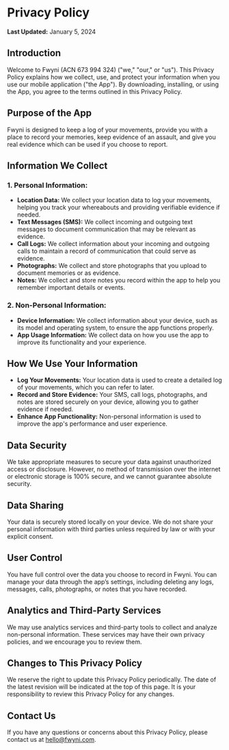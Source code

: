 # Privacy Policy

**Last Updated:** January 5, 2024

## Introduction

Welcome to Fwyni (ACN 673 994 324) ("we," "our," or "us"). This Privacy Policy explains how we collect, use, and protect your information when you use our mobile application ("the App"). By downloading, installing, or using the App, you agree to the terms outlined in this Privacy Policy.

## Purpose of the App

Fwyni is designed to keep a log of your movements, provide you with a place to record your memories, keep evidence of an assault, and give you real evidence which can be used if you choose to report.

## Information We Collect

### 1. Personal Information:
- **Location Data:** We collect your location data to log your movements, helping you track your whereabouts and providing verifiable evidence if needed.
- **Text Messages (SMS):** We collect incoming and outgoing text messages to document communication that may be relevant as evidence.
- **Call Logs:** We collect information about your incoming and outgoing calls to maintain a record of communication that could serve as evidence.
- **Photographs:** We collect and store photographs that you upload to document memories or as evidence.
- **Notes:** We collect and store notes you record within the app to help you remember important details or events.

### 2. Non-Personal Information:
- **Device Information:** We collect information about your device, such as its model and operating system, to ensure the app functions properly.
- **App Usage Information:** We collect data on how you use the app to improve its functionality and your experience.

## How We Use Your Information

- **Log Your Movements:** Your location data is used to create a detailed log of your movements, which you can refer to later.
- **Record and Store Evidence:** Your SMS, call logs, photographs, and notes are stored securely on your device, allowing you to gather evidence if needed.
- **Enhance App Functionality:** Non-personal information is used to improve the app's performance and user experience.

## Data Security

We take appropriate measures to secure your data against unauthorized access or disclosure. However, no method of transmission over the internet or electronic storage is 100% secure, and we cannot guarantee absolute security.

## Data Sharing

Your data is securely stored locally on your device. We do not share your personal information with third parties unless required by law or with your explicit consent.

## User Control

You have full control over the data you choose to record in Fwyni. You can manage your data through the app’s settings, including deleting any logs, messages, calls, photographs, or notes that you have recorded.

## Analytics and Third-Party Services

We may use analytics services and third-party tools to collect and analyze non-personal information. These services may have their own privacy policies, and we encourage you to review them.

## Changes to This Privacy Policy

We reserve the right to update this Privacy Policy periodically. The date of the latest revision will be indicated at the top of this page. It is your responsibility to review this Privacy Policy for any changes.

## Contact Us

If you have any questions or concerns about this Privacy Policy, please contact us at hello@fwyni.com.
